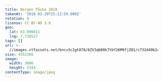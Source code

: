 ```yaml
---
title: Bergen Påske 2018
takenAt: '2018-03-29T15:12:59.000Z'
rotation: 0
license: CC BY-ND 3.0
geo:
  lat: 63.096011
  lng: 7.738527
tags: []
url: >-
  //images.ctfassets.net/bncv3c2gt878/6ZV3qbD0k7tbY26M9fjZ01/c732d49b2cda3ac7081254208617f236/bergen-pske-2018_41134524502_o
size: 4352366
image:
  width: 3006
  height: 5344
contentType: image/jpeg
---
```


